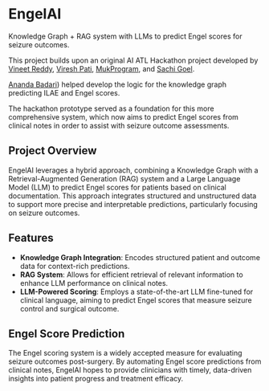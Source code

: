 # EngelAI

Knowledge Graph + RAG system with LLMs to predict Engel scores for seizure outcomes.

This project builds upon an original AI ATL Hackathon project developed by [Vineet Reddy](https://github.com/vineet-reddy), [Viresh Pati](https://github.com/vireshpati), [MukProgram](https://github.com/MukProgram), and [Sachi Goel](https://github.com/computer-s-2). 

[Ananda Badari](https://github.com/abadari3)) helped develop the logic for the knowledge graph predicting ILAE and Engel scores.

The hackathon prototype served as a foundation for this more comprehensive system, which now aims to predict Engel scores from clinical notes in order to assist with seizure outcome assessments.

## Project Overview

EngelAI leverages a hybrid approach, combining a Knowledge Graph with a Retrieval-Augmented Generation (RAG) system and a Large Language Model (LLM) to predict Engel scores for patients based on clinical documentation. This approach integrates structured and unstructured data to support more precise and interpretable predictions, particularly focusing on seizure outcomes.

## Features

- **Knowledge Graph Integration**: Encodes structured patient and outcome data for context-rich predictions.
- **RAG System**: Allows for efficient retrieval of relevant information to enhance LLM performance on clinical notes.
- **LLM-Powered Scoring**: Employs a state-of-the-art LLM fine-tuned for clinical language, aiming to predict Engel scores that measure seizure control and surgical outcome.

## Engel Score Prediction

The Engel scoring system is a widely accepted measure for evaluating seizure outcomes post-surgery. By automating Engel score predictions from clinical notes, EngelAI hopes to provide clinicians with timely, data-driven insights into patient progress and treatment efficacy.

